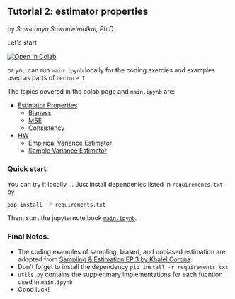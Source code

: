 ## Tutorial 2: estimator properties 

by *Suwichaya Suwanwimolkul, Ph.D.* 


Let's start 

<a target="_blank" href="https://colab.research.google.com/github/GenAI-CUEE/Estimation-Theory-EE523/blob/master/Tutorial2/main.ipynb">
  <img src="https://colab.research.google.com/assets/colab-badge.svg" alt="Open In Colab"/>
</a>

or you can run `main.ipynb` locally for the coding exercies and examples used as parts of `Lecture I` 

The topics covered in the colab page and `main.ipynb`  are: 
 
- [Estimator Properties](#estimator-properties)
    - [Bianess](#biasness)
    - [MSE](#mse)
    - [Consistency](#consistency)
- [HW](#homework)
    - [Empirical Variance Estimator](#empirical-variance-estimator)
    - [Sample Variance Estimator](#sample-variance-estimator)
     
### Quick start 

You can try it locally ... Just install dependenies listed in `requirements.txt` by 

```
pip install -r requirements.txt
```

Then, start the jupyternote book [`main.ipynb`](main.ipynb).
 

 
### Final Notes.
-  The coding examples of sampling, biased, and unbiased estimation are adopted from [Sampling \& Estimation EP.3 by Khalel Corona](https://www.youtube.com/watch?v=pNbDigYLqSY).
-  Don't forget to install the dependency `pip install -r requirements.txt`
- `utils.py` contains the supplenmary implementations for each fucntion used in `main.ipynb` 
- Good luck! 